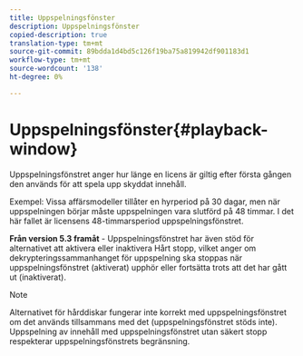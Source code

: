 ```yaml
---
title: Uppspelningsfönster
description: Uppspelningsfönster
copied-description: true
translation-type: tm+mt
source-git-commit: 89bdda1d4bd5c126f19ba75a819942df901183d1
workflow-type: tm+mt
source-wordcount: '138'
ht-degree: 0%

---
```



# Uppspelningsfönster{#playback-window}

Uppspelningsfönstret anger hur länge en licens är giltig efter första gången den används för att spela upp skyddat innehåll.

Exempel: Vissa affärsmodeller tillåter en hyrperiod på 30 dagar, men när uppspelningen börjar måste uppspelningen vara slutförd på 48 timmar. I det här fallet är licensens 48-timmarsperiod uppspelningsfönstret.

**Från version 5.3 framåt**  - Uppspelningsfönstret har även stöd för alternativet att aktivera eller inaktivera Hårt stopp, vilket anger om dekrypteringssammanhanget för uppspelning ska stoppas när uppspelningsfönstret (aktiverat) upphör eller fortsätta trots att det har gått ut (inaktiverat).

>[!NOTE]
>
>Alternativet för hårddiskar fungerar inte korrekt med uppspelningsfönstret om det används tillsammans med det (uppspelningsfönstret stöds inte). Uppspelning av innehåll med uppspelningsfönstret utan säkert stopp respekterar uppspelningsfönstrets begränsning.

